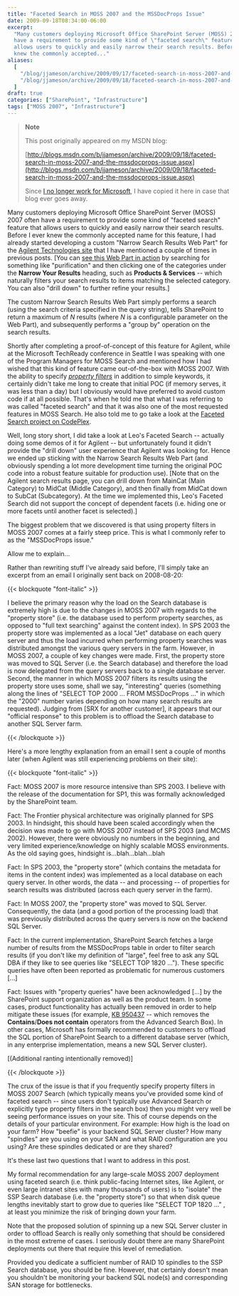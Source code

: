 ```yaml
---
title: "Faceted Search in MOSS 2007 and the MSSDocProps Issue"
date: 2009-09-18T08:34:00-06:00
excerpt:
  "Many customers deploying Microsoft Office SharePoint Server (MOSS) 2007 often
  have a requirement to provide some kind of \"faceted search\" feature that
  allows users to quickly and easily narrow their search results. Before I ever
  knew the commonly accepted..."
aliases:
  [
    "/blog/jjameson/archive/2009/09/17/faceted-search-in-moss-2007-and-the-mssdocprops-issue.aspx",
    "/blog/jjameson/archive/2009/09/18/faceted-search-in-moss-2007-and-the-mssdocprops-issue.aspx",
  ]
draft: true
categories: ["SharePoint", "Infrastructure"]
tags: ["MOSS 2007", "Infrastructure"]
---
```


> **Note**
>
> This post originally appeared on my MSDN blog:
>
> [http://blogs.msdn.com/b/jjameson/archive/2009/09/18/faceted-search-in-moss-2007-and-the-mssdocprops-issue.aspx](http://blogs.msdn.com/b/jjameson/archive/2009/09/18/faceted-search-in-moss-2007-and-the-mssdocprops-issue.aspx)
>
> Since
> [I no longer work for Microsoft](/blog/jjameson/2011/09/02/last-day-with-microsoft),
> I have copied it here in case that blog ever goes away.

Many customers deploying Microsoft Office SharePoint Server (MOSS) 2007 often
have a requirement to provide some kind of "faceted search" feature that allows
users to quickly and easily narrow their search results. Before I ever knew the
commonly accepted name for this feature, I had already started developing a
custom "Narrow Search Results Web Part" for the
[Agilent Technologies site](http://www.chem.agilent.com/) that I have mentioned
a couple of times in previous posts.
[You can [see this Web Part in action](http://www.chem.agilent.com/en-US/Search/Pages/default.aspx?k=purification&a=%20scope:%22English%20%28U.S.%29%20Content%22+MainCat:%22Products+%26+Services%22)
by searching for something like "purification" and then clicking one of the
categories under the **Narrow Your Results** heading, such as **Products &
Services** -- which naturally filters your search results to items matching the
selected category. You can also "drill down" to further refine your results.]

The custom Narrow Search Results Web Part simply performs a search (using the
search criteria specified in the query string), tells SharePoint to return a
maximum of <var>N</var> results (where <var>N</var> is a configurable parameter
on the Web Part), and subsequently performs a "group by" operation on the search
results.

Shortly after completing a proof-of-concept of this feature for Agilent, while
at the Microsoft TechReady conference in Seattle I was speaking with one of the
Program Managers for MOSS Search and mentioned how I had wished that this kind
of feature came out-of-the-box with MOSS 2007. With the ability to specify
*[property filters](http://msdn.microsoft.com/en-us/library/ms582745.aspx)* in
addition to simple keywords, it certainly didn't take me long to create that
initial POC (if memory serves, it was less than a day) but I obviously would
have preferred to avoid custom code if at all possible. That's when he told me
that what I was referring to was called "faceted search" and that it was also
one of the most requested features in MOSS Search. He also told me to go take a
look at the
[Faceted Search project on CodePlex](http://facetedsearch.codeplex.com/).

Well, long story short, I did take a look at Leo's Faceted Search -- actually
doing some demos of it for Agilent -- but unfortunately found it didn't provide
the "drill down" user experience that Agilent was looking for. Hence we ended up
sticking with the Narrow Search Results Web Part (and obviously spending a lot
more development time turning the original POC code into a robust feature
suitable for production use). [Note that on the Agilent search results page, you
can drill down from MainCat (Main Category) to MidCat (Middle Category), and
then finally from MidCat down to SubCat (Subcategory). At the time we
implemented this, Leo's Faceted Search did not support the concept of dependent
facets (i.e. hiding one or more facets until another facet is selected).]

The biggest problem that we discovered is that using property filters in MOSS
2007 comes at a fairly steep price. This is what I commonly refer to as the
"MSSDocProps issue."

Allow me to explain...

Rather than rewriting stuff I've already said before, I'll simply take an
excerpt from an email I originally sent back on 2008-08-20:

{{< blockquote "font-italic" >}}

I believe the primary reason why the load on the Search database is extremely
high is due to the changes in MOSS 2007 with regards to the "property store"
(i.e. the database used to perform property searches, as opposed to "full text
searching" against the content index). In SPS 2003 the property store was
implemented as a local "Jet" database on each query server and thus the load
incurred when performing property searches was distributed amongst the various
query servers in the farm. However, in MOSS 2007, a couple of key changes were
made. First, the property store was moved to SQL Server (i.e. the Search
database) and therefore the load is now delegated from the query servers back to
a single database server. Second, the manner in which MOSS 2007 filters its
results using the property store uses some, shall we say, "interesting" queries
(something along the lines of "SELECT TOP 2000 ... FROM MSSDocProps ..." in
which the "2000" number varies depending on how many search results are
requested). Judging from [SRX for another customer], it appears that our
"official response" to this problem is to offload the Search database to another
SQL Server farm.

{{< /blockquote >}}

Here's a more lengthy explanation from an email I sent a couple of months later
(when Agilent was still experiencing problems on their site):

{{< blockquote "font-italic" >}}

Fact: MOSS 2007 is more resource intensive than SPS 2003. I believe with the
release of the documentation for SP1, this was formally acknowledged by the
SharePoint team.

Fact: The Frontier physical architecture was originally planned for SPS 2003. In
hindsight, this should have been scaled accordingly when the decision was made
to go with MOSS 2007 instead of SPS 2003 (and MCMS 2002). However, there were
obviously no numbers in the beginning, and very limited experience/knowledge on
highly scalable MOSS environments. As the old saying goes, hindsight
is...blah...blah...blah

Fact: In SPS 2003, the "property store" (which contains the metadata for items
in the content index) was implemented as a local database on each query server.
In other words, the data -- and processing -- of properties for search results
was distributed (across each query server in the farm).

Fact: In MOSS 2007, the "property store" was moved to SQL Server. Consequently,
the data (and a good portion of the processing load) that was previously
distributed across the query servers is now on the backend SQL Server.

Fact: In the current implementation, SharePoint Search fetches a large number of
results from the MSSDocProps table in order to filter search results (if you
don't like my definition of "large", feel free to ask any SQL DBA if they like
to see queries like "SELECT TOP 1820 ..."). These specific queries have often
been reported as problematic for numerous customers [...]

Fact: Issues with "property queries" have been acknowledged
[...] by the SharePoint support organization as well as the product team. In some cases, product functionality has actually been removed in order to help mitigate these issues (for example, [KB 950437](http://support.microsoft.com/kb/950437/)
-- which removes the **Contains**/**Does not contain** operators from the
Advanced Search Box). In other cases, Microsoft has formally recommended to
customers to offload the SQL portion of SharePoint Search to a different
database server (which, in any enterprise implementation, means a new SQL Server
cluster).

[(Additional ranting intentionally removed)]

{{< /blockquote >}}

The crux of the issue is that if you frequently specify property filters in MOSS
2007 Search (which typically means you've provided some kind of faceted search
-- since users don't typically use Advanced Search or explicitly type property
filters in the search box) then you might very well be seeing performance issues
on your site. This of course depends on the details of your particular
environment. For example: How high is the load on your farm? How "beefie" is
your backend SQL Server cluster? How many "spindles" are you using on your SAN
and what RAID configuration are you using? Are these spindles dedicated or are
they shared?

It's these last two questions that I want to address in this post.

My formal recommendation for any large-scale MOSS 2007 deployment using faceted
search (i.e. think public-facing Internet sites, like Agilent, or even large
intranet sites with many thousands of users) is to "isolate" the SSP Search
database (i.e. the "property store") so that when disk queue lengths inevitably
start to grow due to queries like "SELECT TOP 1820 ..." , at least you minimize
the risk of bringing down your farm.

Note that the proposed solution of spinning up a new SQL Server cluster in order
to offload Search is really only something that should be considered in the most
extreme of cases. I seriously doubt there are many SharePoint deployments out
there that require this level of remediation.

Provided you dedicate a sufficient number of RAID 10 spindles to the SSP Search
database, you should be fine. However, that certainly doesn't mean you shouldn't
be monitoring your backend SQL node(s) and corresponding SAN storage for
bottlenecks.

